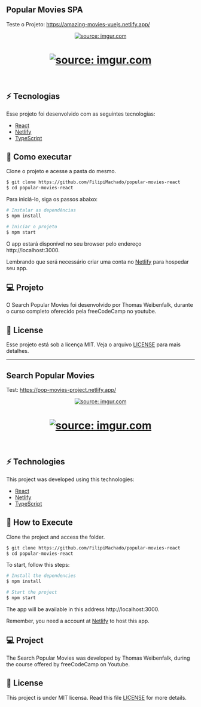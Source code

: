 <h2>Popular Movies SPA</h2>

Teste o Projeto: https://amazing-movies-vuejs.netlify.app/

<p align="center">
  <a href="https://imgur.com/57PbV3f"><img src="https://i.imgur.com/57PbV3f.png" title="source: imgur.com" /></a>
</p>
<h1 align="center">
    <a href="https://imgur.com/j8XYwDk"><img src="https://i.imgur.com/j8XYwDk.png" title="source: imgur.com" /></a>
</h1>

<br>

## ⚡ Tecnologias

Esse projeto foi desenvolvido com as seguintes tecnologias:

- [React](https://reactjs.org)
- [Netlify](https://www.netlify.com/)
- [TypeScript](https://www.typescriptlang.org/)

## 🚀 Como executar

Clone o projeto e acesse a pasta do mesmo.

```bash
$ git clone https://github.com/FilipiMachado/popular-movies-react
$ cd popular-movies-react
```

Para iniciá-lo, siga os passos abaixo:
```bash
# Instalar as dependências
$ npm install

# Iniciar o projeto
$ npm start
```
O app estará disponível no seu browser pelo endereço http://localhost:3000.

Lembrando que será necessário criar uma conta no [Netlify](https://www.netlify.com/) para hospedar seu app.

## 💻 Projeto

O Search Popular Movies foi desenvolvido por Thomas Weibenfalk, durante o curso completo oferecido pela freeCodeCamp no youtube.                                                                                                           
## 📝 License

Esse projeto está sob a licença MIT. Veja o arquivo [LICENSE](LICENSE.md) para mais detalhes.

<hr>

<h2>Search Popular Movies</h2>

Test: https://pop-movies-project.netlify.app/

<p align="center">
  <a href="https://imgur.com/57PbV3f"><img src="https://i.imgur.com/57PbV3f.png" title="source: imgur.com" /></a>
</p>
<h1 align="center">
    <a href="https://imgur.com/j8XYwDk"><img src="https://i.imgur.com/j8XYwDk.png" title="source: imgur.com" /></a>
</h1>

<br>

## ⚡ Technologies

This project was developed using this technologies:

- [React](https://reactjs.org)
- [Netlify](https://www.netlify.com/)
- [TypeScript](https://www.typescriptlang.org/)

## 🚀 How to Execute

Clone the project and access the folder.

```bash
$ git clone https://github.com/FilipiMachado/popular-movies-react
$ cd popular-movies-react
```

To start, follow this steps:
```bash
# Install the dependencies
$ npm install

# Start the project
$ npm start
```
The app will be available in this address http://localhost:3000.

Remember, you need a account at [Netlify](https://www.netlify.com/) to host this app.

## 💻 Project

The Search Popular Movies was developed by Thomas Weibenfalk, during the course offered by freeCodeCamp on Youtube.                                                                                                           
## 📝 License

This project is under MIT licensa. Read this file [LICENSE](LICENSE.md) for more details.

